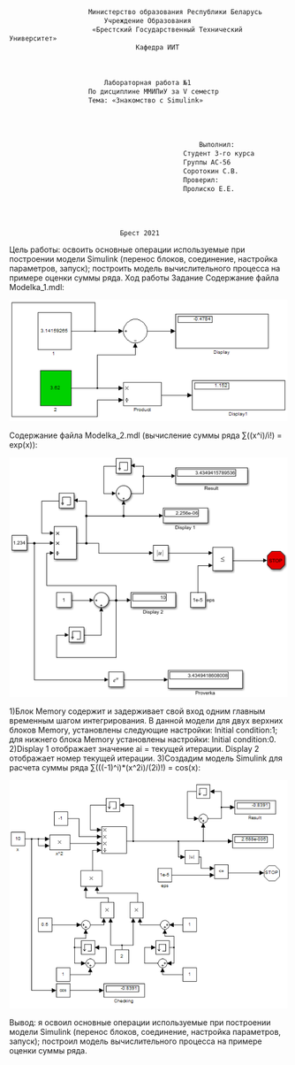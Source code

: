 						Министерство образования Республики Беларусь
							Учреждение Образования
			   		     «Брестский Государственный Технический Университет»
					    		    Кафедра ИИТ



							Лабораторная работа №1
						По дисциплине ММИПиУ за V семестр
						Тема: «Знакомство с Simulink»




													Выполнил:
												Студент 3-го курса
												Группы АС-56
												Соротокин С.В.
												Проверил:
												Пролиско Е.Е.




								Брест 2021

Цель работы: освоить основные операции используемые при построении модели Simulink (перенос блоков, соединение, настройка параметров, запуск); построить модель вычислительного процесса на примере оценки суммы ряда.
Ход работы
Задание
Содержание файла Modelka_1.mdl:

![Screenshot](../src/1.png)

Содержание файла Modelka_2.mdl (вычисление суммы ряда ∑((x^i)/i!) = exp(x)):

![Screenshot](../src/2.png)
 
1)Блок Memory содержит и задерживает свой вход одним главным временным шагом интегрирования. В данной модели для двух верхних блоков Memory, установлены следующие настройки: Initial condition:1; для нижнего блока Memory установлены настройки: Initial condition:0. 
2)Display 1 отображает значение ai =   текущей итерации. Display 2 отображает номер текущей итерации.
3)Создадим модель Simulink для расчета суммы ряда ∑(((-1)^i)*(x^2i)/(2i)!) = cos(x):

![Screenshot](../src/3.png)

Вывод: я освоил основные операции используемые при построении модели Simulink (перенос блоков, соединение, настройка параметров, запуск); построил модель вычислительного процесса на примере оценки суммы ряда.
